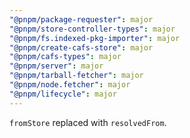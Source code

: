 ```yaml
---
"@pnpm/package-requester": major
"@pnpm/store-controller-types": major
"@pnpm/fs.indexed-pkg-importer": major
"@pnpm/create-cafs-store": major
"@pnpm/cafs-types": major
"@pnpm/server": major
"@pnpm/tarball-fetcher": major
"@pnpm/node.fetcher": major
"@pnpm/lifecycle": major
---
```


`fromStore` replaced with `resolvedFrom`.
